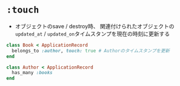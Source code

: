 # `:touch`
- オブジェクトのsave / destroy時、
  関連付けられたオブジェクトの`updated_at` / `updated_on`タイムスタンプを現在の時刻に更新する

```ruby
class Book < ApplicationRecord
  belongs_to :author, touch: true # Authorのタイムスタンプを更新
end

class Author < ApplicationRecord
  has_many :books
end
```
